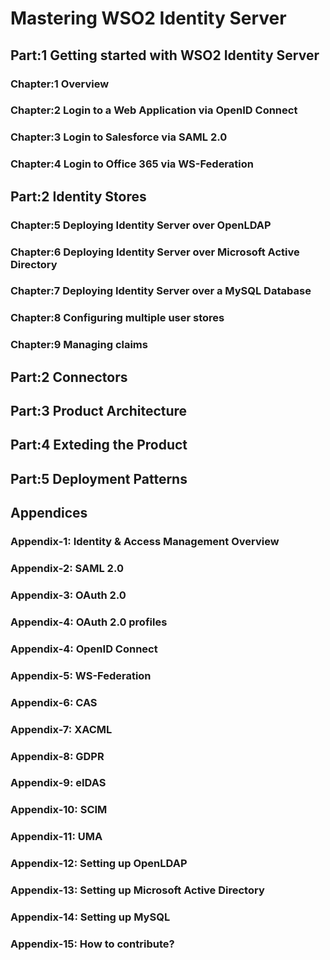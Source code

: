 # Mastering WSO2 Identity Server

## Part:1 Getting started with WSO2 Identity Server

### Chapter:1 Overview
### Chapter:2 Login to a Web Application via OpenID Connect
### Chapter:3 Login to Salesforce via SAML 2.0
### Chapter:4 Login to Office 365 via WS-Federation

## Part:2 Identity Stores

### Chapter:5 Deploying Identity Server over OpenLDAP
### Chapter:6 Deploying Identity Server over Microsoft Active Directory
### Chapter:7 Deploying Identity Server over a MySQL Database
### Chapter:8 Configuring multiple user stores
### Chapter:9 Managing claims

## Part:2 Connectors
## Part:3 Product Architecture
## Part:4 Exteding the Product
## Part:5 Deployment Patterns

## Appendices

### Appendix-1: Identity & Access Management Overview
### Appendix-2: SAML 2.0
### Appendix-3: OAuth 2.0
### Appendix-4: OAuth 2.0 profiles
### Appendix-4: OpenID Connect
### Appendix-5: WS-Federation
### Appendix-6: CAS 
### Appendix-7: XACML
### Appendix-8: GDPR
### Appendix-9: eIDAS
### Appendix-10: SCIM
### Appendix-11: UMA
### Appendix-12: Setting up OpenLDAP
### Appendix-13: Setting up Microsoft Active Directory
### Appendix-14: Setting up MySQL
### Appendix-15: How to contribute?
